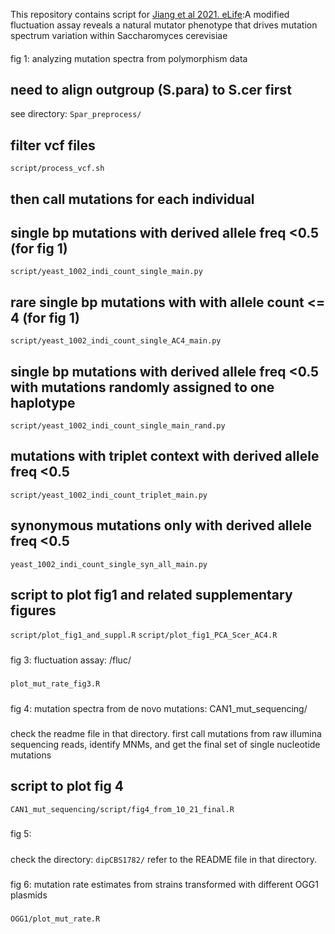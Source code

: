 This repository contains script for [Jiang et al 2021. eLife](https://elifesciences.org/articles/68285):A modified fluctuation assay reveals a natural mutator phenotype that drives mutation spectrum variation within Saccharomyces cerevisiae

####
fig 1: analyzing mutation spectra from polymorphism data  
####

## need to align outgroup (S.para) to S.cer first
see directory: `Spar_preprocess/`

## filter vcf files
`script/process_vcf.sh`

## then call mutations for each individual
## single bp mutations with derived allele freq <0.5 (for fig 1)
`script/yeast_1002_indi_count_single_main.py`
## rare single bp mutations with with allele count <= 4 (for fig 1)
`script/yeast_1002_indi_count_single_AC4_main.py`

## single bp mutations with derived allele freq <0.5 with mutations randomly assigned to one haplotype
`script/yeast_1002_indi_count_single_main_rand.py`

## mutations with triplet context with derived allele freq <0.5
`script/yeast_1002_indi_count_triplet_main.py`

## synonymous mutations only with derived allele freq <0.5
`yeast_1002_indi_count_single_syn_all_main.py`

## script to plot fig1 and related supplementary figures
`script/plot_fig1_and_suppl.R`
`script/plot_fig1_PCA_Scer_AC4.R`

#####
fig 3: fluctuation assay: /fluc/
#####
`plot_mut_rate_fig3.R`

#####
fig 4: mutation spectra from de novo mutations: CAN1_mut_sequencing/ 
#####
check the readme file in that directory. first call mutations from raw illumina sequencing reads, identify MNMs, and get the final set of single nucleotide mutations

## script to plot fig 4
`CAN1_mut_sequencing/script/fig4_from_10_21_final.R`

#####
fig 5: 
#####
check the directory: `dipCBS1782/`
refer to the README file in that directory. 

#####
fig 6: mutation rate estimates from strains transformed with different OGG1 plasmids
#####
`OGG1/plot_mut_rate.R`

